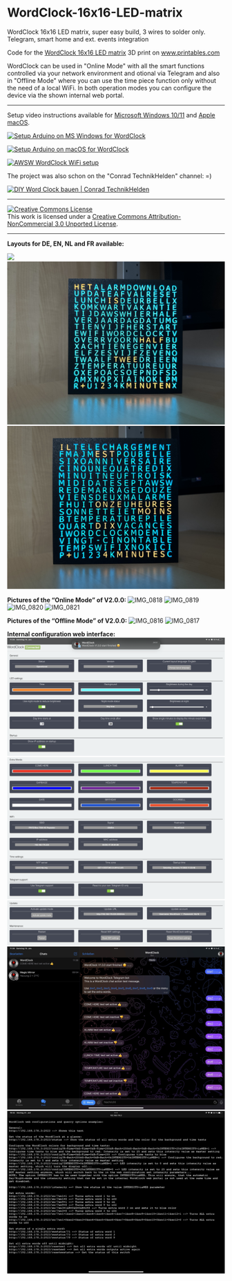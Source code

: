 # WordClock-16x16-LED-matrix

WordClock 16x16 LED matrix, super easy build, 3 wires to solder only. Telegram, smart home and ext. events integration

Code for the <a href="https://www.printables.com/de/model/331012-wordclock-16x16-led-matrix">WordClock 16x16 LED matrix</a> 3D print on <a href="https://www.printables.com">www.printables.com</a>

WordClock can be used in "Online Mode" with all the smart functions controlled via your network environment and otional via Telegram and also in "Offline Mode" where you can use the time piece function only without the need of a local WiFi. In both operation modes you can configure the device via the shown internal web portal.

<hr>


Setup video instructions available for <a href="https://www.youtube.com/watch?v=BrVKY1sfZgI">Microsoft Windows 10/11</a> and <a href="https://www.youtube.com/watch?v=GptDFKhga0k">Apple macOS</a>.

[![Setup Arduino on MS Windows for WordClock](http://img.youtube.com/vi/BrVKY1sfZgI/0.jpg)](http://www.youtube.com/watch?v=BrVKY1sfZgI "Setup Arduino on MS Windows for WordClock")


[![Setup Arduino on macOS for WordClock](http://img.youtube.com/vi/GptDFKhga0k/0.jpg)](http://www.youtube.com/watch?v=GptDFKhga0k "Setup Arduino on macOS for WordClock")


[![AWSW WordClock WiFi setup](http://img.youtube.com/vi/RMOl2nNKyl0/0.jpg)](http://www.youtube.com/watch?v=RMOl2nNKyl0 "AWSW WordClock WiFi setup")

The project was also schon on the "Conrad TechnikHelden" channel:  =)

[![DIY Word Clock bauen | Conrad TechnikHelden](http://img.youtube.com/vi/djyEdhgWDTk/0.jpg)](http://www.youtube.com/watch?v=djyEdhgWDTk "DIY Word Clock bauen | Conrad TechnikHelden")


<hr>


<a rel="license" href="http://creativecommons.org/licenses/by-nc/3.0/"><img alt="Creative Commons License" style="border-width:0" src="https://i.creativecommons.org/l/by-nc/3.0/88x31.png" /></a><br />This work is licensed under a <a rel="license" href="http://creativecommons.org/licenses/by-nc/3.0/">Creative Commons Attribution-NonCommercial 3.0 Unported License</a>.


<hr>


**Layouts for DE, EN, NL and FR available:**

<img src="./Images/WordClock_DE_EN.png">
<img src="./Images/WordClock_NL.jpg">
<img src="./Images/WordClock_FR.jpg">



**Pictures of the “Online Mode” of V2.0.0:** 
![IMG_0818](https://github.com/AWSW-de/WordClock-16x16-LED-matrix/assets/34800740/b6161c41-69c3-4ab4-bd86-96a3b6001722)
![IMG_0819](https://github.com/AWSW-de/WordClock-16x16-LED-matrix/assets/34800740/8200496b-9713-4903-8671-274d1b03fd3e)
![IMG_0820](https://github.com/AWSW-de/WordClock-16x16-LED-matrix/assets/34800740/093d8fa2-5390-4d61-b63f-e22e7e3fc79e)
![IMG_0821](https://github.com/AWSW-de/WordClock-16x16-LED-matrix/assets/34800740/452cade3-9ad4-4d98-b10f-fca2410ee886)



**Pictures of the “Offline Mode” of V2.0.0:**
![IMG_0816](https://github.com/AWSW-de/WordClock-16x16-LED-matrix/assets/34800740/dc3d8a1a-e9b1-4adf-8c21-5a82cbfeddf0)
![IMG_0817](https://github.com/AWSW-de/WordClock-16x16-LED-matrix/assets/34800740/721a8674-4345-4932-8c22-07afe51ab68b)



**Internal configuration web interface:**
<img src="./Images/WordClock_web1.PNG">
<img src="./Images/WordClock_web2.PNG">
<img src="./Images/WordClock_web3.PNG">
<img src="./Images/WordClock_web4.JPG">
<img src="./Images/IMG_2836.png">

